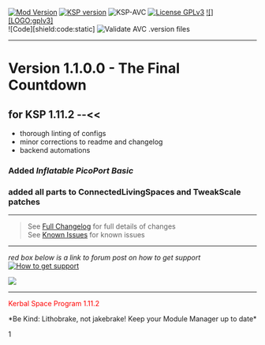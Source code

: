 <!-- ReleaseLayout.md v1.1.4.0
Shielded PicoPorts (SPP)
created: 11 Aug 2018
updated: 01 Feb 2020 -->

[![Mod Version][shield:mod:static]][MOD:forum] 
[![KSP version][shield:ksp:static]][KSP:website] ![KSP-AVC][shield:kspavc] [![License GPLv3][shield:license]][LINK:license] [![][LOGO:gplv3]][LINK:license]  
![Code][shield:code:static] ![Validate AVC .version files][shield:avcvalid]  
***  

# Version 1.1.0.0 -  The Final Countdown
## for KSP 1.11.2 --<<
 - thorough linting of configs
 - minor corrections to readme and changelog 
 - backend automations
### Added ***Inflatable PicoPort Basic***
### added all parts to ConnectedLivingSpaces and TweakScale patches
***  

> See [Full Changelog][MOD:changelog] for full details of changes  
> See [Known Issues][MOD:issues] for known issues   
***  
*red box below is a link to forum post on how to get support*  
[![How to get support][image:get-support]][thread:getsupport]

![][HERO:0]  
***
<p style="color: #FF0000;">Kerbal Space Program 1.11.2</p>
 *Be Kind: Lithobrake, not jakebrake! Keep your Module Manager up to date*
<!-- graphical links to downloads -->

[MOD:license]:	  https://github.com/zer0Kerbal/ShieldedPicoPort/blob/master/LICENSE
[MOD:issues]:	   https://github.com/zer0Kerbal/ShieldedPicoPort/issues
[MOD:known]:		https://github.com/zer0Kerbal/ShieldedPicoPort/wiki/Known-Issues
[MOD:forum]:		https://forum.kerbalspaceprogram.com/index.php?/topic/191045-*
[MOD:changelog]:	https://raw.githubusercontent.com/zer0Kerbal/ShieldedPicoPort/master/Changelog.cfg
[KSP:website]:	  http://kerbalspaceprogram.com/

<!-- static -->
[shield:mod:static]: https://img.shields.io/badge/ShieldedPicoPort%20version-1.1.0.0-orange.svg?style=plastic
[shield:ksp:static]: https://img.shields.io/badge/KSP%20version-1.11.2-3Cf.svg?style=plastic

[shield:mod:latest]: https://img.shields.io/github/v/release/zer0Kerbal/ShieldedPicoPort?include_prereleases?style=plastic
[shield:mod]: https://img.shields.io/endpoint?url=https://raw.githubusercontent.com/zer0Kerbal/ShieldedPicoPort/master/json/mod.json
[shield:ksp]: https://img.shields.io/endpoint?url=https://raw.githubusercontent.com/zer0Kerbal/ShieldedPicoPort/master/json/ksp.json
[shield:license]: https://img.shields.io/endpoint?url=https://raw.githubusercontent.com/zer0Kerbal/ShieldedPicoPort/master/json/license.json
[shield:code]: https://img.shields.io/endpoint?url=https://raw.githubusercontent.com/zer0Kerbal/ShieldedPicoPort/master/json/code.json  
[shield:kspavc]:	 https://img.shields.io/badge/KSP-AVC--supported-brightgreen.svg?style=plastic
[shield:avcvalid]:	https://github.com/zer0Kerbal/ShieldedPicoPort/workflows/Validate%20AVC%20.version%20files/badge.svg  
  
[image:get-support]:	https://i.postimg.cc/vHP6zmrw/image.png
[thread:getsupport]: https://forum.kerbalspaceprogram.com/index.php?/topic/83212-*

[LINK:license]: https://www.gnu.org/licenses/gpl-2.0-standalone.html "GPLv2"  
1
<!--- license logo urls -->   
[LOGO:gplv2]: https://i.postimg.cc/9FrwMgK6/GPL-17x17.png "GPLv2"  
<!--- release graphic(s) -->
[HERO:0]: https:// ""

<!--
tags: mod, ksp, kerbal-space-program, ckan, kerbal, kerbalspaceprogram, kerbal-space, ksp-mods, picoport, zer0Kerbal, parts
GPLv2
zer0Kerbal
-->
